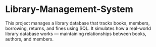 # Library-Management-System
This project manages a library database that tracks books, members, borrowing, returns, and fines using SQL. It simulates how a real-world library database works — maintaining relationships between books, authors, and members.
